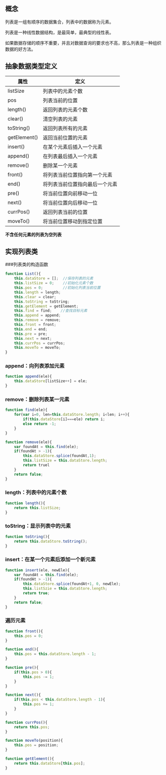 ## 概念

列表是一组有顺序的数据集合，列表中的数据称为元素。

列表是一种线性数据结构，是最简单，最典型的线性表。

如果数据存储的顺序不重要，并且对数据查询的要求也不高，那么列表是一种组织数据的好方法。

## 抽象数据类型定义

| 属性         | 定义              |
|--------------|-------------------|
| listSize     |  列表中的元素个数   |
| pos          |  列表当前的位置      |
| length()     |  返回列表的元素个数 |
| clear()      |  清空列表的元素     |
| toString()   |  返回列表所有的元素  |
| getElement() |  返回当前位置的元素  |
| insert()     |  在某个元素后插入一个元素 |
| append()     |  在列表最后插入一个元素 |
| remove()     |  删除某一个元素        |
| front()      |  将列表当前位置指向第一个元素    |
| end()        |  将列表当前位置指向最后一个元素  |
| pre()        |  将当前位置向前移动一位  |
| next()       |  将当前位置向后移动一位  |
| currPos()    |  返回列表当前的位置      |
| moveTo()     |  将当前位置移动到指定位置 |

**不含任何元素的列表为空列表**

## 实现列表类

###列表类的构造函数

```js
function List(){
    this.dataStore = [];  //保存列表的元素
    this.listSize = 0;    //初始化元素个数
    this.pos = 0;         //初始化列表当前位置
    this.length = length;
    this.clear = clear;
    this.toString = toString;
    this.getElement = getElement;
    this.find = find;    //查找目标元素
    this.append = append;
    this.remove = remove;
    this.front = front;
    this.end = end;
    this.pre = pre;
    this.next = next;
    this.currPos = currPos;
    this.moveTo = moveTo;
}
```

### append：向列表添加元素

```js
function append(ele){
    this.dataStore[listSize++] = ele;
}
```

### remove：删除列表某一元素

```js
function find(ele){
    for(var i=0, len=this.dataStore.length; i<len; i++){
        if(this.dataStore[i]===ele) return i;
        else return -1;
    }
}

function remove(ele){
    var foundAt = this.find(ele);
    if(foundAt > -1){
        this.dataStore.splice(foundAt,1);
        this.listSize = this.dataStore.length;
        return truel
    }
    return false;
}
```

### length：列表中的元素个数

```js
function length(){
    return this.listSize;
}
```

### toString：显示列表中的元素

```js
function toString(){
    return this.dataStore.toString();
}
```

### insert：在某一个元素后添加一个新元素

```js
function insert(ele, newEle){
    var foundAt = this.find(ele);
    if(foundAt > -1){
        this.dataStore.splice(foundAt+1, 0, newEle);
        this.listSzie = this.dataStore.length;
        return true;
    }
    return false;
}
```

### 遍历元素

```js
function front(){
    this.pos = 0;
}

function end(){
    this.pos = this.dataStore.length - 1;
}

function pre(){
    if(this.pos > 0){
        this.pos -= 1;
    }
}

function next(){
    if(this.pos < this.dataStore.length - 1){
        this.pos += 1;
    }
}

function currPos(){
    return this.pos;
}

function moveTo(position){
    this.pos = position;
}

function getElement(){
    return this.dataStore[this.pos];
}
```

